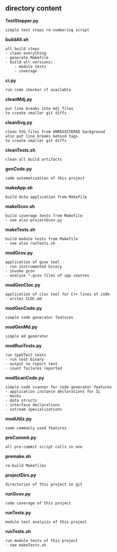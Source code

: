 ## directory content

**TestStepper.py**
```
simple test steps re-numbering script
```

**buildAll.sh**
```
all build steps
- clean everything
- generate Makefile
- build all versions:
    - module tests
    - coverage
```

**ci.py**
```
run code checker if available
```

**cleanMdj.py**
```
put line breaks into mdj files
to create smaller git diffs
```

**cleanSvg.py**
```
clean SVG files from UNREGISTERED background
also put line breaks behind tags
to create smaller git diffs
```

**cleanTests.sh**
```
clean all build artifacts
```

**genCode.py**
```
code automatization of this project
```

**makeApp.sh**
```
build dstw application from Makefile
```

**makeGcov.sh**
```
build coverage tests from Makefile
- see also projectGcov.py
```

**makeTests.sh**
```
build module tests from Makefile
- see also runTests.sh
```

**modGcov.py**
```
application of gcov tool
- run instrumented binary
- invoke gcov
- analyze *.gcov files of cpp sources
```

**modGenCloc.py**
```
application of cloc tool for C++ lines of code
- writes CLOC.md
```

**modGenCode.py**
```
simple code generator features
```

**modGenMd.py**
```
simple md generator
```

**modRunTests.py**
```
run CppUTest tests
- run test binary
- output to report text
- count failures reported
```

**modScanCode.py**
```
simple code scanner for code generator features
- application instance declarations for IL
- mocks
- data structs
- interface declarations
- ostream specializations
```

**modUtilz.py**
```
some commonly used features
```

**preCommit.py**
```
all pre-commit script calls in one
```

**premake.sh**
```
re-build Makefiles
```

**projectDirs.py**
```
directories of this project in git
```

**runGcov.py**
```
code coverage of this project
```

**runTests.py**
```
module test analyzis of this project
```

**runTests.sh**
```
run module tests of this project
- see makeTests.sh
```
